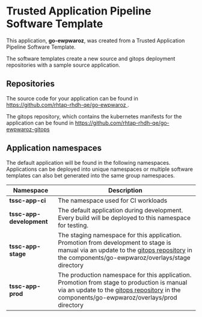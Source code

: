 # Trusted Application Pipeline Software Template

This application, **go-ewpwaroz**, was created from a Trusted Application Pipeline Software Template.

The software templates create a new source and gitops deployment repositories with a sample source application. 

## Repositories

The source code for your application can be found in [https://github.com/rhtap-rhdh-qe/go-ewpwaroz ](https://github.com/rhtap-rhdh-qe/go-ewpwaroz ).
 
The gitops repository, which contains the kubernetes manifests for the application can be found in 
[https://github.com/rhtap-rhdh-qe/go-ewpwaroz-gitops ](https://github.com/rhtap-rhdh-qe/go-ewpwaroz-gitops ) 

## Application namespaces 

The default application will be found in the following namespaces. Applications can be deployed into unique namespaces or multiple software templates can also bet generated into the same group namespaces.  

|  Namespace   |  Description   |  
| -------- | -------- |
| **tssc-app-ci** | The namespace used for CI workloads |
| **tssc-app-development** | The default application during development. Every build will be deployed to this namespace for testing. |
| **tssc-app-stage** | The staging namespace for this application. Promotion from development to stage is manual via an update to the [gitops repository](https://github.com/rhtap-rhdh-qe/go-ewpwaroz-gitops ) in the components/go-ewpwaroz/overlays/stage directory |
| **tssc-app-prod** | The production namespace for this application. Promotion from stage to production is manual via an update to the [gitops repository](https://github.com/rhtap-rhdh-qe/go-ewpwaroz-gitops ) in the components/go-ewpwaroz/overlays/prod directory |